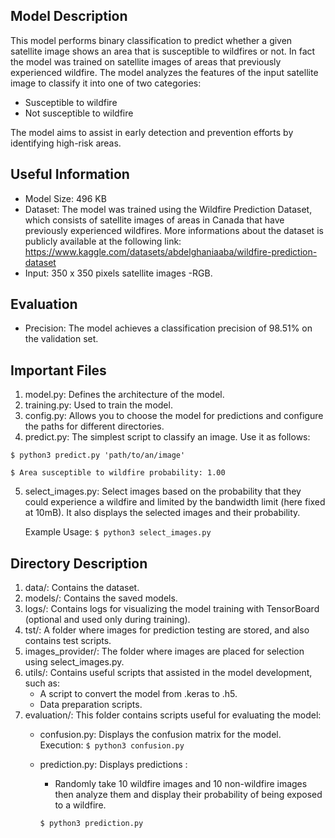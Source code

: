 ## Model Description
This model performs binary classification to predict whether a given satellite image shows an area that is susceptible to wildfires or not. In fact the model was trained on satellite images of areas that previously experienced wildfire. The model analyzes the features of the input satellite image to classify it into one of two categories:
- Susceptible to wildfire
- Not susceptible to wildfire

The model aims to assist in early detection and prevention efforts by identifying high-risk areas.

## Useful Information
- Model Size: 496 KB
- Dataset: The model was trained using the Wildfire Prediction Dataset, which consists of satellite images of areas in Canada that have previously experienced wildfires. More informations about the dataset is publicly available at the following link: https://www.kaggle.com/datasets/abdelghaniaaba/wildfire-prediction-dataset
- Input: 350 x 350 pixels satellite images -RGB.

## Evaluation
- Precision: The model achieves a classification precision of 98.51% on the validation set.

## Important Files

1. model.py: Defines the architecture of the model.
2. training.py: Used to train the model.
3. config.py: Allows you to choose the model for predictions and configure the paths for different directories.
4. predict.py: The simplest script to classify an image. Use it as follows:

`$ python3 predict.py 'path/to/an/image'`

`$ Area susceptible to wildfire probability: 1.00`


5. select_images.py: Select images based on the probability that they could experience a wildfire and limited by the bandwidth limit (here fixed at 10mB). It also displays the selected images and their probability.

   Example Usage:
   `$ python3 select_images.py`


## Directory Description

1. data/: Contains the dataset.
2. models/: Contains the saved models.
3. logs/: Contains logs for visualizing the model training with TensorBoard (optional and used only during training).
4. tst/: A folder where images for prediction testing are stored, and also contains test scripts.
5. images_provider/: The folder where images are placed for selection using select_images.py.
6. utils/: Contains useful scripts that assisted in the model development, such as:
   - A script to convert the model from .keras to .h5.
   - Data preparation scripts.
7. evaluation/: This folder contains scripts useful for evaluating the model:
   - confusion.py: Displays the confusion matrix for the model.
     Execution:
      `$ python3 confusion.py`
   - prediction.py: Displays predictions :
     - Randomly take 10 wildfire images and 10 non-wildfire images then analyze them and display their probability of being exposed to a wildfire.
     
      `$ python3 prediction.py`
